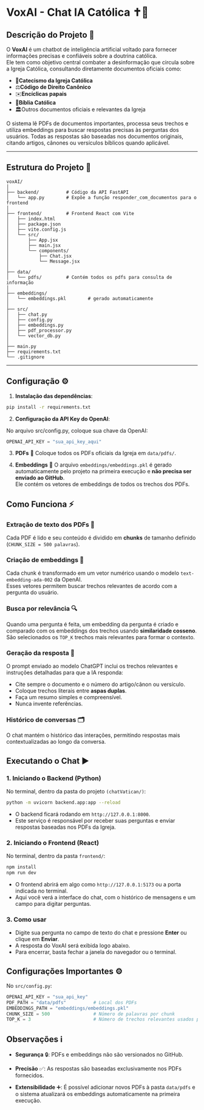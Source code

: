 # VoxAI - Chat IA Católica ✝️🤖

## Descrição do Projeto 📖
O **VoxAI** é um chatbot de inteligência artificial voltado para fornecer informações precisas e confiáveis sobre a doutrina católica.  
Ele tem como objetivo central combater a desinformação que circula sobre a Igreja Católica, consultando diretamente documentos oficiais como:

- 📜**Catecismo da Igreja Católica**
- ⚖️**Código de Direito Canônico**
- ✉️**Encíclicas papais**
- 📖**Bíblia Católica**
- 🏛️Outros documentos oficiais e relevantes da Igreja

O sistema lê PDFs de documentos importantes, processa seus trechos e utiliza embeddings para buscar respostas precisas às perguntas dos usuários. Todas as respostas são baseadas nos documentos originais, citando artigos, cânones ou versículos bíblicos quando aplicável.

---

## Estrutura do Projeto 📂

```
voxAI/
│
├── backend/          # Código da API FastAPI
│   └── app.py        # Expõe a função responder_com_documentos para o frontend
│
├── frontend/         # Frontend React com Vite
│   ├── index.html
│   ├── package.json
│   ├── vite.config.js
│   └── src/
│       ├── App.jsx
│       ├── main.jsx
│       └── components/
│           ├── Chat.jsx
│           └── Message.jsx
│
├── data/
│   └── pdfs/         # Contém todos os pdfs para consulta de informação
│
├── embeddings/
│   └── embeddings.pkl        # gerado automaticamente
│
├── src/
│   ├── chat.py
│   ├── config.py
│   ├── embeddings.py
│   ├── pdf_processor.py
│   └── vector_db.py
│
├── main.py
├── requirements.txt
└── .gitignore
```
---

## Configuração ⚙️

1. **Instalação das dependências**:

```bash
pip install -r requirements.txt
```

2. **Configuração da API Key do OpenAI**:

No arquivo src/config.py, coloque sua chave da OpenAI:
```python
OPENAI_API_KEY = "sua_api_key_aqui"
```

3. **PDFs** 📄
Coloque todos os PDFs oficiais da Igreja em `data/pdfs/`.

4. **Embeddings** 🧠
O arquivo `embeddings/embeddings.pkl` é gerado automaticamente pelo projeto na primeira execução e **não precisa ser enviado ao GitHub**.  
Ele contém os vetores de embeddings de todos os trechos dos PDFs.

## Como Funciona ⚡

### Extração de texto dos PDFs 📄
Cada PDF é lido e seu conteúdo é dividido em **chunks** de tamanho definido (`CHUNK_SIZE = 500 palavras`).

### Criação de embeddings 🧠
Cada chunk é transformado em um vetor numérico usando o modelo `text-embedding-ada-002` da OpenAI.  
Esses vetores permitem buscar trechos relevantes de acordo com a pergunta do usuário.

### Busca por relevância 🔍
Quando uma pergunta é feita, um embedding da pergunta é criado e comparado com os embeddings dos trechos usando **similaridade cosseno**.  
São selecionados os `TOP_K` trechos mais relevantes para formar o contexto.

### Geração da resposta 📝
O prompt enviado ao modelo ChatGPT inclui os trechos relevantes e instruções detalhadas para que a IA responda:

- Cite sempre o documento e o número do artigo/cânon ou versículo.
- Coloque trechos literais entre **aspas duplas**.
- Faça um resumo simples e compreensível.
- Nunca invente referências.

### Histórico de conversas 🗂️
O chat mantém o histórico das interações, permitindo respostas mais contextualizadas ao longo da conversa.

## Executando o Chat ▶️

### 1. Iniciando o Backend (Python)

No terminal, dentro da pasta do projeto `(chatVatican/)`:

```bash
python -m uvicorn backend.app:app --reload
```

- O backend ficará rodando em `http://127.0.0.1:8000`.
- Este serviço é responsável por receber suas perguntas e enviar respostas baseadas nos PDFs da Igreja.

### 2. Iniciando o Frontend (React)

No terminal, dentro da pasta `frontend/`:

```bash
npm install
npm run dev
```

- O frontend abrirá em algo como `http://127.0.0.1:5173` ou a porta indicada no terminal.
- Aqui você verá a interface do chat, com o histórico de mensagens e um campo para digitar perguntas.

### 3. Como usar

- Digite sua pergunta no campo de texto do chat e pressione **Enter** ou clique em **Enviar**.
- A resposta do VoxAI será exibida logo abaixo.
- Para encerrar, basta fechar a janela do navegador ou o terminal.

## Configurações Importantes ⚙️

No `src/config.py`:

```python
OPENAI_API_KEY = "sua_api_key"
PDF_PATH = "data/pdfs"          # Local dos PDFs
EMBEDDINGS_PATH = "embeddings/embeddings.pkl"
CHUNK_SIZE = 500                # Número de palavras por chunk
TOP_K = 3                       # Número de trechos relevantes usados por pergunta
```

## Observações ℹ️

- **Segurança** 🔒: PDFs e embeddings não são versionados no GitHub.

- **Precisão** ✅: As respostas são baseadas exclusivamente nos PDFs fornecidos.

- **Extensibilidade** ➕: É possível adicionar novos PDFs à pasta `data/pdfs` e o sistema atualizará os embeddings automaticamente na primeira execução.
